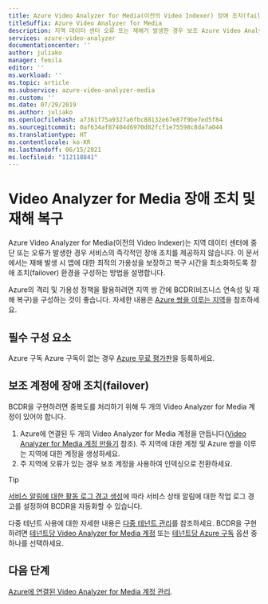 ```yaml
---
title: Azure Video Analyzer for Media(이전의 Video Indexer) 장애 조치(failover) 및 재해 복구
titleSuffix: Azure Video Analyzer for Media
description: 지역 데이터 센터 오류 또는 재해가 발생한 경우 보조 Azure Video Analyzer for Media(이전의 Video Indexer) 계정으로 장애 조치하는 방법에 대해 알아보세요.
services: azure-video-analyzer
documentationcenter: ''
author: juliako
manager: femila
editor: ''
ms.workload: ''
ms.topic: article
ms.subservice: azure-video-analyzer-media
ms.custom: ''
ms.date: 07/29/2019
ms.author: juliako
ms.openlocfilehash: a7361f75a9327a6fbc88132e67e87f9be7ed5f84
ms.sourcegitcommit: 0af634af87404d6970d82fcf1e75598c8da7a044
ms.translationtype: HT
ms.contentlocale: ko-KR
ms.lasthandoff: 06/15/2021
ms.locfileid: "112118841"
---
```

# <a name="video-analyzer-for-media-failover-and-disaster-recovery"></a>Video Analyzer for Media 장애 조치 및 재해 복구

Azure Video Analyzer for Media(이전의 Video Indexer)는 지역 데이터 센터에 중단 또는 오류가 발생한 경우 서비스의 즉각적인 장애 조치를 제공하지 않습니다. 이 문서에서는 재해 발생 시 앱에 대한 최적의 가용성을 보장하고 복구 시간을 최소화하도록 장애 조치(failover) 환경을 구성하는 방법을 설명합니다.

Azure의 격리 및 가용성 정책을 활용하려면 지역 쌍 간에 BCDR(비즈니스 연속성 및 재해 복구)을 구성하는 것이 좋습니다. 자세한 내용은 [Azure 쌍을 이루는 지역](../../best-practices-availability-paired-regions.md)을 참조하세요.

## <a name="prerequisites"></a>필수 구성 요소

Azure 구독 Azure 구독이 없는 경우 [Azure 무료 평가판](https://azure.microsoft.com/free/)을 등록하세요.

## <a name="failover-to-a-secondary-account"></a>보조 계정에 장애 조치(failover)

BCDR을 구현하려면 중복도를 처리하기 위해 두 개의 Video Analyzer for Media 계정이 있어야 합니다.

1. Azure에 연결된 두 개의 Video Analyzer for Media 계정을 만듭니다([Video Analyzer for Media 계정 만들기](connect-to-azure.md) 참조). 주 지역에 대한 계정 및 Azure 쌍을 이루는 지역에 대한 계정을 생성하세요.
1. 주 지역에 오류가 있는 경우 보조 계정을 사용하여 인덱싱으로 전환하세요.

> [!TIP]
> [서비스 알림에 대한 활동 로그 경고 생성](../../service-health/alerts-activity-log-service-notifications-portal.md)에 따라 서비스 상태 알림에 대한 작업 로그 경고를 설정하여 BCDR을 자동화할 수 있습니다.

다중 테넌트 사용에 대한 자세한 내용은 [다중 테넌트 관리](manage-multiple-tenants.md)를 참조하세요. BCDR을 구현하려면 [테넌트당 Video Analyzer for Media 계정](./manage-multiple-tenants.md#video-analyzer-for-media-account-per-tenant) 또는 [테넌트당 Azure 구독](./manage-multiple-tenants.md#azure-subscription-per-tenant) 옵션 중 하나를 선택하세요.

## <a name="next-steps"></a>다음 단계

[Azure에 연결된 Video Analyzer for Media 계정 관리](manage-account-connected-to-azure.md).
